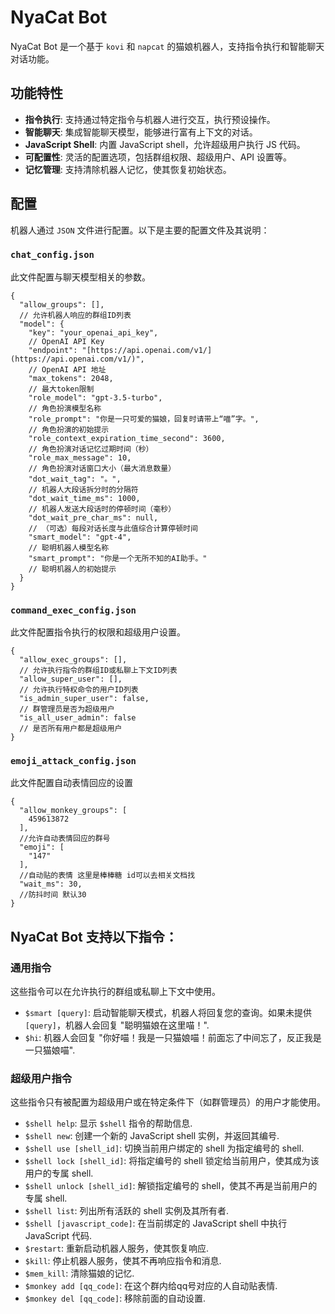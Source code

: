 # NyaCat Bot

NyaCat Bot 是一个基于 `kovi` 和 `napcat` 的猫娘机器人，支持指令执行和智能聊天对话功能。

## 功能特性

* **指令执行**: 支持通过特定指令与机器人进行交互，执行预设操作。
* **智能聊天**: 集成智能聊天模型，能够进行富有上下文的对话。
* **JavaScript Shell**: 内置 JavaScript shell，允许超级用户执行 JS 代码。
* **可配置性**: 灵活的配置选项，包括群组权限、超级用户、API 设置等。
* **记忆管理**: 支持清除机器人记忆，使其恢复初始状态。

## 配置

机器人通过 `JSON` 文件进行配置。以下是主要的配置文件及其说明：

### `chat_config.json`

此文件配置与聊天模型相关的参数。

```json5
{
  "allow_groups": [],
  // 允许机器人响应的群组ID列表
  "model": {
    "key": "your_openai_api_key",
    // OpenAI API Key
    "endpoint": "[https://api.openai.com/v1/](https://api.openai.com/v1/)",
    // OpenAI API 地址
    "max_tokens": 2048,
    // 最大token限制
    "role_model": "gpt-3.5-turbo",
    // 角色扮演模型名称
    "role_prompt": "你是一只可爱的猫娘，回复时请带上“喵”字。",
    // 角色扮演的初始提示
    "role_context_expiration_time_second": 3600,
    // 角色扮演对话记忆过期时间（秒）
    "role_max_message": 10,
    // 角色扮演对话窗口大小（最大消息数量）
    "dot_wait_tag": "。",
    // 机器人大段话拆分时的分隔符
    "dot_wait_time_ms": 1000,
    // 机器人发送大段话时的停顿时间（毫秒）
    "dot_wait_pre_char_ms": null,
    // （可选）每段对话长度与此值综合计算停顿时间
    "smart_model": "gpt-4",
    // 聪明机器人模型名称
    "smart_prompt": "你是一个无所不知的AI助手。"
    // 聪明机器人的初始提示
  }
}
```

### `command_exec_config.json`

此文件配置指令执行的权限和超级用户设置。

```json5
{
  "allow_exec_groups": [],
  // 允许执行指令的群组ID或私聊上下文ID列表
  "allow_super_user": [],
  // 允许执行特权命令的用户ID列表
  "is_admin_super_user": false,
  // 群管理员是否为超级用户
  "is_all_user_admin": false
  // 是否所有用户都是超级用户
}
```
### `emoji_attack_config.json`

此文件配置自动表情回应的设置
```json5
{
  "allow_monkey_groups": [
    459613872
  ],
  //允许自动表情回应的群号
  "emoji": [
    "147"
  ],
  //自动贴的表情 这里是棒棒糖 id可以去相关文档找
  "wait_ms": 30,
  //防抖时间 默认30
}
```

## NyaCat Bot 支持以下指令：

### 通用指令

这些指令可以在允许执行的群组或私聊上下文中使用。

* `$smart [query]`: 启动智能聊天模式，机器人将回复您的查询。如果未提供 `[query]`，机器人会回复 "聪明猫娘在这里喵！".
* `$hi`: 机器人会回复 "你好喵！我是一只猫娘喵！前面忘了中间忘了，反正我是一只猫娘喵".

### 超级用户指令

这些指令只有被配置为超级用户或在特定条件下（如群管理员）的用户才能使用。

* `$shell help`: 显示 `$shell` 指令的帮助信息.
* `$shell new`: 创建一个新的 JavaScript shell 实例，并返回其编号.
* `$shell use [shell_id]`: 切换当前用户绑定的 shell 为指定编号的 shell.
* `$shell lock [shell_id]`: 将指定编号的 shell 锁定给当前用户，使其成为该用户的专属 shell.
* `$shell unlock [shell_id]`: 解锁指定编号的 shell，使其不再是当前用户的专属 shell.
* `$shell list`: 列出所有活跃的 shell 实例及其所有者.
* `$shell [javascript_code]`: 在当前绑定的 JavaScript shell 中执行 JavaScript 代码.
* `$restart`: 重新启动机器人服务，使其恢复响应.
* `$kill`: 停止机器人服务，使其不再响应指令和消息.
* `$mem_kill`: 清除猫娘的记忆.
* `$monkey add [qq_code]`: 在这个群内给qq号对应的人自动贴表情.
* `$monkey del [qq_code]`: 移除前面的自动设置.
